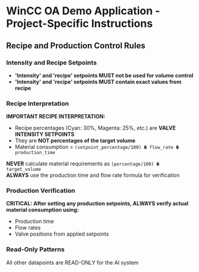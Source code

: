 # WinCC OA Demo Application - Project-Specific Instructions


## Recipe and Production Control Rules

### Intensity and Recipe Setpoints
- **'Intensity' and 'recipe' setpoints MUST not be used for volume control**
- **'Intensity' and 'recipe' setpoints MUST contain exact values from recipe**

### Recipe Interpretation
**IMPORTANT RECIPE INTERPRETATION:**
- Recipe percentages (Cyan: 30%, Magenta: 25%, etc.) are **VALVE INTENSITY SETPOINTS**
- They are **NOT percentages of the target volume**
- Material consumption = `(setpoint_percentage/100) � flow_rate � production_time`

**NEVER** calculate material requirements as `(percentage/100) � target_volume`  
**ALWAYS** use the production time and flow rate formula for verification

### Production Verification
**CRITICAL: After setting any production setpoints, ALWAYS verify actual material consumption using:**
- Production time
- Flow rates  
- Valve positions from applied setpoints



### Read-Only Patterns
All other datapoints are READ-ONLY for the AI system
